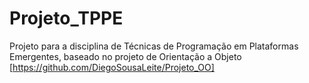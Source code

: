 # Projeto_TPPE
Projeto para a disciplina de Técnicas de Programação em Plataformas Emergentes, baseado no projeto de Orientação a Objeto [https://github.com/DiegoSousaLeite/Projeto_OO]
